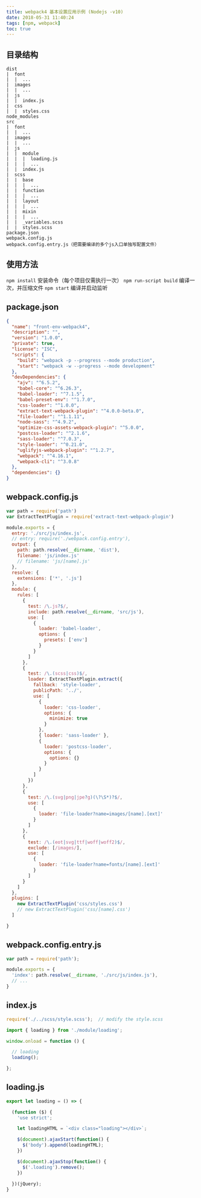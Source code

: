 ```yaml
---
title: webpack4 基本设置应用示例 (Nodejs -v10)
date: 2018-05-31 11:40:24
tags: [npm, webpack]
toc: true
---
```


## 目录结构

    dist
    |  font
    |  |  ...
    |  images
    |  |  ...
    |  js
    |  |  index.js
    |  css
    |  |  styles.css
    node_modules
    src
    |  font
    |  |  ...
    |  images
    |  |  ...
    |  js
    |  |  module
    |  |  |  loading.js
    |  |  |  ...
    |  |  index.js
    |  scss
    |  |  base
    |  |  |  ...
    |  |  function
    |  |  |  ...
    |  |  layout
    |  |  |  ...
    |  |  mixin
    |  |  |  ...
    |  |  _variables.scss
    |  |  styles.scss
    package.json
    webpack.config.js
    webpack.config.entry.js（把需要编译的多个js入口单独写配置文件）

## 使用方法

`npm install` 安装命令（每个项目仅需执行一次）
`npm run-script build` 编译一次，并压缩文件
`npm start` 编译并启动监听

<!-- more -->

## package.json

```json
{
  "name": "front-env-webpack4",
  "description": "",
  "version": "1.0.0",
  "private": true,
  "license": "ISC",
  "scripts": {
    "build": "webpack -p --progress --mode production",
    "start": "webpack -w --progress --mode development"
  },
  "devDependencies": {
    "ajv": "^6.5.2",
    "babel-core": "^6.26.3",
    "babel-loader": "^7.1.5",
    "babel-preset-env": "^1.7.0",
    "css-loader": "^1.0.0",
    "extract-text-webpack-plugin": "^4.0.0-beta.0",
    "file-loader": "^1.1.11",
    "node-sass": "^4.9.2",
    "optimize-css-assets-webpack-plugin": "^5.0.0",
    "postcss-loader": "^2.1.6",
    "sass-loader": "^7.0.3",
    "style-loader": "^0.21.0",
    "uglifyjs-webpack-plugin": "^1.2.7",
    "webpack": "^4.16.1",
    "webpack-cli": "^3.0.8"
  },
  "dependencies": {}
}

```

## webpack.config.js

```js
var path = require('path')
var ExtractTextPlugin = require('extract-text-webpack-plugin')

module.exports = {
  entry: './src/js/index.js',
  // entry: require('./webpack.config.entry'),
  output: {
    path: path.resolve(__dirname, 'dist'),
    filename: 'js/index.js'
    // filename: 'js/[name].js'
  },
  resolve: {
    extensions: ['*', '.js']
  },
  module: {
    rules: [
      {
        test: /\.js?$/,
        include: path.resolve(__dirname, 'src/js'),
        use: [
          {
            loader: 'babel-loader',
            options: {
              presets: ['env']
            }
          }
        ]
      },
      {
        test: /\.(scss|css)$/,
        loader: ExtractTextPlugin.extract({
          fallback: 'style-loader',
          publicPath: '../',
          use: [
            {
              loader: 'css-loader',
              options: {
                minimize: true
              }
            },
            { loader: 'sass-loader' },
            {
              loader: 'postcss-loader',
              options: {
                options: {}
              }
            }
          ]
        })
      },
      {
        test: /\.(svg|png|jpe?g)(\?\S*)?$/,
        use: [
          {
            loader: 'file-loader?name=images/[name].[ext]'
          }
        ]
      },
      {
        test: /\.(eot|svg|ttf|woff|woff2)$/,
        exclude: [/images/],
        use: [
          {
            loader: 'file-loader?name=fonts/[name].[ext]'
          }
        ]
      }
    ]
  },
  plugins: [
    new ExtractTextPlugin('css/styles.css')
    // new ExtractTextPlugin('css/[name].css')
  ]

}

```

## webpack.config.entry.js

```js
var path = require('path');

module.exports = {
  'index': path.resolve(__dirname, './src/js/index.js'),
  // ...
}

```

## index.js

```js
require('./../scss/style.scss');  // modify the style.scss

import { loading } from './module/loading';

window.onload = function () {

  // loading
  loading();

};
```

## loading.js

```js
export let loading = () => {

  (function ($) {
    'use strict';

    let loadingHTML = `<div class="loading"></div>`;

    $(document).ajaxStart(function() {
      $('body').append(loadingHTML);
    })

    $(document).ajaxStop(function() {
      $('.loading').remove();
    })
    
  })(jQuery);
}
```
